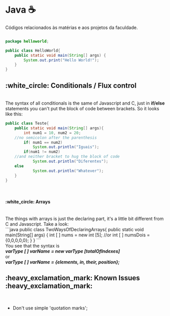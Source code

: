 # Java :coffee:	
<quote> Códigos relacionados às matérias e aos projetos da faculdade.</quote>
```java

package helloworld;

public class HelloWorld{
	public static void main(String[] args) {
		System.out.print("Hello World!");
	}
}
```
<h2>:white_circle: Conditionals / Flux control</h2><br>
The syntax of all conditionals is the same of Javascript and C, just in <strong>if/else</strong> statements you can't put the block of code between brackets. So it looks like this:<br>

```java
public class Teste{
    public static void main(String[] args){
        int num1 = 10, num2 = 20; 
	//no semicolon after the parenthesis
        if( num1 == num2)
            System.out.println("Iguais"); 
        if(num1 != num2) 
	//and neither bracket to hug the block of code
            System.out.println("Diferentes");
	else
            System.out.println("Whatever");
    }
}
```
<br>
<h4>:white_circle: Arrays</h4><br>
The things with arrays is just the declaring part, it's a little bit different from C and Javascript. Take a look: <br>
```java
public class TwoWaysOfDeclaringArrays{
	public static void main(String[] args) {
		int [ ] nums = new int [5]; 
			//or
		int [ ] numsDois = {0,0,0,0,0}; 
	}
}	
```
<br>
You see that the syntax is
<br> 
<strong>
	<i>
		varType [ ] varName = new varType [totalOfIndexes] 
	</i>
</strong>
<br>
	or
<br>
<strong>
	<i>
	 	varType [ ] varName = {elements, in, their, position};
	</i>
</strong>
<br>
<h2>:heavy_exclamation_mark: Known Issues :heavy_exclamation_mark:</h2><br>
	<ul>
		<li> Don't use simple 'quotation marks';</li>
	</ul>
	<br>
			
			
